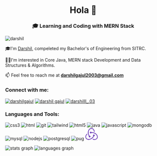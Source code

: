 



<h1 align="center">Hola 👋</h1>
<h3 align="center">🎓 Learning and Coding with MERN Stack</h3>






<p align="left"> <img src="https://komarev.com/ghpvc/?username=darshilll&label=Profile%20views&color=0e75b6&style=flat" alt="darshil" /> </p>

🎓I'm [Darshil](https://darshilgajul.vercel.app/), compeleted my Bachelor's of Engineering from SITRC.

👨‍💻I'm interested in Core Java, MERN stack Development and Data Structures & Algorithms. 

📫 Feel free to reach me at **darshilgajul2003@gmail.com**

<h3 align="left">Connect with me:</h3>
<p align="left">
<a href="https://twitter.com/darshilgajul" target="blank"><img align="center" src="https://raw.githubusercontent.com/rahuldkjain/github-profile-readme-generator/master/src/images/icons/Social/twitter.svg" alt="darshilgajul" height="30" width="40" /></a>
<a href="https://linkedin.com/in/darshil gajul" target="blank"><img align="center" src="https://raw.githubusercontent.com/rahuldkjain/github-profile-readme-generator/master/src/images/icons/Social/linked-in-alt.svg" alt="darshil gajul" height="30" width="40" /></a>
<a href="https://instagram.com/darshilll_.03" target="blank"><img align="center" src="https://raw.githubusercontent.com/rahuldkjain/github-profile-readme-generator/master/src/images/icons/Social/instagram.svg" alt="darshilll_.03" height="30" width="40" /></a>
</p>

<h3 align="left">Languages and Tools:</h3>
<p align="left">  
  <img src="https://img.icons8.com/color/48/000000/java-coffee-cup-logo.png" alt="css3" width="40" height="40"/>
  <img src="https://img.icons8.com/color/48/000000/html-5--v1.png" alt="html" width="40" height="40"/>
  <img src="https://img.icons8.com/color/48/000000/css3.png" alt="git" width="40" height="40"/>
  <img src="https://www.vectorlogo.zone/logos/tailwindcss/tailwindcss-icon.svg" alt="tailwind" width="40" height="40"/>
  <img src="https://img.icons8.com/color/48/000000/javascript--v1.png" alt="html5" width="40" height="40"/>
  <img src="https://img.icons8.com/color/48/000000/typescript.png" alt="java" width="40" height="40"/> 
  <img src="https://img.icons8.com/color/48/000000/react-native.png" alt="javascript" width="40" height="40"/>
  <img src="https://img.icons8.com/color/48/000000/nodejs.png" alt="mongodb" width="40" height="40"/> 
  <img src="https://img.icons8.com/color/50/ffffff/express.png" alt="mysql" width="40" height="40"/> 
  <img src="https://img.icons8.com/color/48/000000/mongodb.png" alt="nodejs" width="40" height="40"/> 
  <img src="https://img.icons8.com/fluency/48/000000/mysql-logo.png" alt="postgresql" width="40" height="40"/> 
  <img src="https://cdn.worldvectorlogo.com/logos/pug.svg" alt="pug" width="40" height="40"/>
  <img src="https://raw.githubusercontent.com/devicons/devicon/master/icons/redux/redux-original.svg" alt="redux" width="40" height="40"/> 
  
<div align="cneter">
  <img src="https://github-readme-stats.vercel.app/api?username=darshilll&hide_title=false&hide_rank=false&show_icons=true&include_all_commits=true&count_private=true&disable_animations=false&theme=dracula&locale=en&hide_border=false" height="150" alt="stats graph"  />
  <img src="https://github-readme-stats.vercel.app/api/top-langs?username=darshilll&locale=en&hide_title=false&layout=compact&card_width=320&langs_count=5&theme=dracula&hide_border=false" height="150" alt="languages graph"  />
</div>


###





<br clear="both">





